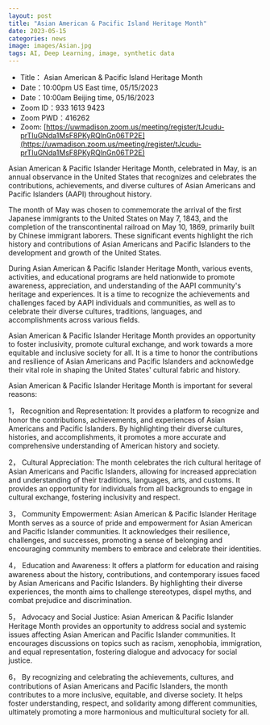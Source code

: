 ```yaml
---
layout: post
title: "Asian American & Pacific Island Heritage Month"
date: 2023-05-15
categories: news
image: images/Asian.jpg
tags: AI, Deep Learning, image, synthetic data
---
```


- Title： Asian American & Pacific Island Heritage Month
- Date：10:00pm US East time, 05/15/2023
- Date：10:00am Beijing time, 05/16/2023
- Zoom  ID：933 1613 9423
- Zoom PWD：416262
- Zoom: [https://uwmadison.zoom.us/meeting/register/tJcudu-prTIuGNda1MsF8PKyRQlnGn06TP2E](https://uwmadison.zoom.us/meeting/register/tJcudu-prTIuGNda1MsF8PKyRQlnGn06TP2E)


Asian American & Pacific Islander Heritage Month, celebrated in May, is an annual observance in the United States that recognizes and celebrates the contributions, achievements, and diverse cultures of Asian Americans and Pacific Islanders (AAPI) throughout history.

The month of May was chosen to commemorate the arrival of the first Japanese immigrants to the United States on May 7, 1843, and the completion of the transcontinental railroad on May 10, 1869, primarily built by Chinese immigrant laborers. These significant events highlight the rich history and contributions of Asian Americans and Pacific Islanders to the development and growth of the United States.

During Asian American & Pacific Islander Heritage Month, various events, activities, and educational programs are held nationwide to promote awareness, appreciation, and understanding of the AAPI community's heritage and experiences. It is a time to recognize the achievements and challenges faced by AAPI individuals and communities, as well as to celebrate their diverse cultures, traditions, languages, and accomplishments across various fields.

Asian American & Pacific Islander Heritage Month provides an opportunity to foster inclusivity, promote cultural exchange, and work towards a more equitable and inclusive society for all. It is a time to honor the contributions and resilience of Asian Americans and Pacific Islanders and acknowledge their vital role in shaping the United States' cultural fabric and history.

Asian American & Pacific Islander Heritage Month is important for several reasons:

1， Recognition and Representation: It provides a platform to recognize and honor the contributions, achievements, and experiences of Asian Americans and Pacific Islanders. By highlighting their diverse cultures, histories, and accomplishments, it promotes a more accurate and comprehensive understanding of American history and society.

2， Cultural Appreciation: The month celebrates the rich cultural heritage of Asian Americans and Pacific Islanders, allowing for increased appreciation and understanding of their traditions, languages, arts, and customs. It provides an opportunity for individuals from all backgrounds to engage in cultural exchange, fostering inclusivity and respect.

3， Community Empowerment: Asian American & Pacific Islander Heritage Month serves as a source of pride and empowerment for Asian American and Pacific Islander communities. It acknowledges their resilience, challenges, and successes, promoting a sense of belonging and encouraging community members to embrace and celebrate their identities.

4， Education and Awareness: It offers a platform for education and raising awareness about the history, contributions, and contemporary issues faced by Asian Americans and Pacific Islanders. By highlighting their diverse experiences, the month aims to challenge stereotypes, dispel myths, and combat prejudice and discrimination.

5， Advocacy and Social Justice: Asian American & Pacific Islander Heritage Month provides an opportunity to address social and systemic issues affecting Asian American and Pacific Islander communities. It encourages discussions on topics such as racism, xenophobia, immigration, and equal representation, fostering dialogue and advocacy for social justice.

6， By recognizing and celebrating the achievements, cultures, and contributions of Asian Americans and Pacific Islanders, the month contributes to a more inclusive, equitable, and diverse society. It helps foster understanding, respect, and solidarity among different communities, ultimately promoting a more harmonious and multicultural society for all.